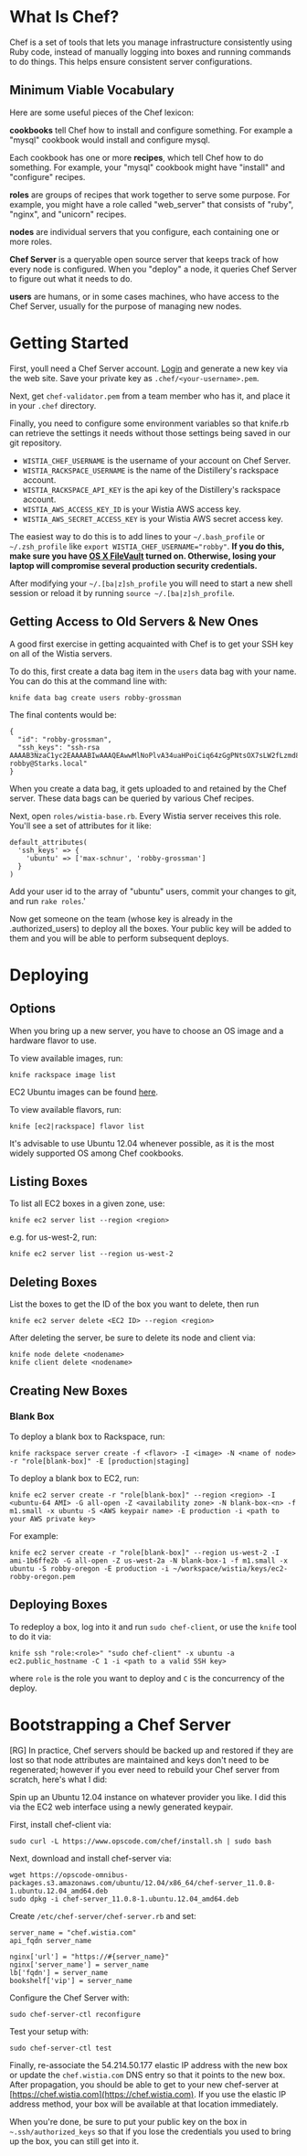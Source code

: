 # What Is Chef?

Chef is a set of tools that lets you manage infrastructure consistently using Ruby code, instead of manually logging into boxes and running commands to do things. This helps ensure consistent server configurations.

## Minimum Viable Vocabulary

Here are some useful pieces of the Chef lexicon:

__cookbooks__ tell Chef how to install and configure something. For example a "mysql" cookbook would install and configure mysql.

Each cookbook has one or more __recipes__, which tell Chef how to do something. For example, your "mysql" cookbook might have "install" and "configure" recipes.

__roles__ are groups of recipes that work together to serve some purpose. For example, you might have a role called "web_server" that consists of "ruby", "nginx", and "unicorn" recipes.

__nodes__ are individual servers that you configure, each containing one or more roles.

__Chef Server__ is a queryable open source server that keeps track of how every node is configured. When you "deploy" a node, it queries Chef Server to figure out what it needs to do.

__users__ are humans, or in some cases machines, who have access to the Chef Server, usually for the purpose of managing new nodes.

# Getting Started

First, youll need a Chef Server account. [Login](https://chef.wistia.com) and generate a new key via the web site. Save your private key as `.chef/<your-username>.pem`.

Next, get `chef-validator.pem` from a team member who has it, and place it in your `.chef` directory.

Finally, you need to configure some environment variables so that knife.rb can retrieve the settings it needs without those settings being saved in our git repository.

* `WISTIA_CHEF_USERNAME` is the username of your account on Chef Server.
* `WISTIA_RACKSPACE_USERNAME` is the name of the Distillery's rackspace account.
* `WISTIA_RACKSPACE_API_KEY` is the api key of the Distillery's rackspace account.
* `WISTIA_AWS_ACCESS_KEY_ID` is your Wistia AWS access key.
* `WISTIA_AWS_SECRET_ACCESS_KEY` is your Wistia AWS secret access key.

The easiest way to do this is to add lines to your `~/.bash_profile` or `~/.zsh_profile` like `export WISTIA_CHEF_USERNAME="robby"`. __If you do this, make sure you have [OS X FileVault](http://support.apple.com/kb/ht4790) turned on. Otherwise, losing your laptop will compromise several production security credentials.__

After modifying your `~/.[ba|z]sh_profile` you will need to start a new shell session or reload it by running `source ~/.[ba|z]sh_profile`.

## Getting Access to Old Servers & New Ones

A good first exercise in getting acquainted with Chef is to get your SSH key on all of the Wistia servers.

To do this, first create a data bag item in the `users` data bag with your name. You can do this at the command line with:

    knife data bag create users robby-grossman

The final contents would be:

    {
      "id": "robby-grossman",
      "ssh_keys": "ssh-rsa AAAAB3NzaC1yc2EAAAABIwAAAQEAwwMlNoPlvA34uaHPoiCiq64zGgPNtsOX7sLW2fLzmd86e9aIPy9p5nZQ6YfcSpZ7TW01v88s24WmDzepp/Fiz7xGpUT5zuUFfSVry4OEPYmy59HFZ+bFUYGP1gP7hZH2eWL/uS+e5KoTXQMB8rSXfWc3TYeOgQOdmykH/UsUh5BaBamLnY9jRZtJYud4+TQ2muEoAPs/jRPdwDqHAIDjIeuF/hmlnTdC2S1pS1o7Amf/L8UfuqYkQWljbGReDifdMk7l5ql/nQ2mKYH7Knd7w703kStXQ/IsT6VKPrzAdhnMZ7QmMsn5Iu6c6GsBmE7m7sKT4HBS6uqew3S1OwaXFw== robby@Starks.local"
    }

When you create a data bag, it gets uploaded to and retained by the Chef server. These data bags can be queried by various Chef recipes.

Next, open `roles/wistia-base.rb`. Every Wistia server receives this role. You'll see a set of attributes for it like:

    default_attributes(
      'ssh_keys' => {
        'ubuntu' => ['max-schnur', 'robby-grossman']
      }
    )

Add your user id to the array of "ubuntu" users, commit your changes to git, and run `rake roles`.'

Now get someone on the team (whose key is already in the .authorized_users) to deploy all the boxes. Your public key will be added to them and you will be able to perform subsequent deploys.

# Deploying

## Options

When you bring up a new server, you have to choose an OS image and a hardware flavor to use.

To view available images, run:

    knife rackspace image list

EC2 Ubuntu images can be found [here](http://cloud-images.ubuntu.com/releases/13.04/).

To view available flavors, run:

    knife [ec2|rackspace] flavor list

It's advisable to use Ubuntu 12.04 whenever possible, as it is the most widely supported OS among Chef cookbooks.

## Listing Boxes

To list all EC2 boxes in a given zone, use:

    knife ec2 server list --region <region>
    
e.g. for us-west-2, run:

    knife ec2 server list --region us-west-2
    
## Deleting Boxes

List the boxes to get the ID of the box you want to delete, then run

    knife ec2 server delete <EC2 ID> --region <region>
    
After deleting the server, be sure to delete its node and client via:

    knife node delete <nodename>
    knife client delete <nodename>

## Creating New Boxes

### Blank Box

To deploy a blank box to Rackspace, run:

    knife rackspace server create -f <flavor> -I <image> -N <name of node> -r "role[blank-box]" -E [production|staging]

To deploy a blank box to EC2, run:

    knife ec2 server create -r "role[blank-box]" --region <region> -I <ubuntu-64 AMI> -G all-open -Z <availability zone> -N blank-box-<n> -f m1.small -x ubuntu -S <AWS keypair name> -E production -i <path to your AWS private key>

For example:

    knife ec2 server create -r "role[blank-box]" --region us-west-2 -I ami-1b6ffe2b -G all-open -Z us-west-2a -N blank-box-1 -f m1.small -x ubuntu -S robby-oregon -E production -i ~/workspace/wistia/keys/ec2-robby-oregon.pem 

## Deploying Boxes

To redeploy a box, log into it and run `sudo chef-client`, or use the `knife` tool to do it via:

    knife ssh "role:<role>" "sudo chef-client" -x ubuntu -a ec2.public_hostname -C 1 -i <path to a valid SSH key>

where `role` is the role you want to deploy and `C` is the concurrency of the deploy.

# Bootstrapping a Chef Server

[RG] In practice, Chef servers should be backed up and restored if they are lost so that node attributes are maintained and keys don't need to be regenerated; however if you ever need to rebuild your Chef server from scratch, here's what I did:

Spin up an Ubuntu 12.04 instance on whatever provider you like. I did this via the EC2 web interface using a newly generated keypair.

First, install chef-client via:

    sudo curl -L https://www.opscode.com/chef/install.sh | sudo bash

Next, download and install chef-server via:

    wget https://opscode-omnibus-packages.s3.amazonaws.com/ubuntu/12.04/x86_64/chef-server_11.0.8-1.ubuntu.12.04_amd64.deb
    sudo dpkg -i chef-server_11.0.8-1.ubuntu.12.04_amd64.deb 

Create `/etc/chef-server/chef-server.rb` and set:

    server_name = "chef.wistia.com"
    api_fqdn server_name
    
    nginx['url'] = "https://#{server_name}"
    nginx['server_name'] = server_name
    lb['fqdn'] = server_name
    bookshelf['vip'] = server_name

Configure the Chef Server with:

    sudo chef-server-ctl reconfigure

Test your setup with:

    sudo chef-server-ctl test

Finally, re-associate the 54.214.50.177 elastic IP address with the new box or update the `chef.wistia.com` DNS entry so that it points to the new box. After propagation, you should be able to get to your new chef-server at [https://chef.wistia.com](https://chef.wistia.com). If you use the elastic IP address method, your box will be available at that location immediately.

When you're done, be sure to put your public key on the box in `~.ssh/authorized_keys` so that if you lose the credentials you used to bring up the box, you can still get into it.
